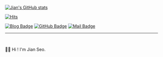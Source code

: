 <!-- MY GITHUB STATISTICS -->
[![Jian's GitHub stats](https://github-readme-stats.vercel.app/api?username=NOSTALJIAN)](https://github.com/NOSTALJIAN/github-readme-stats)

<!-- BADGE HTML -->
<!-- <a href="https://github.com/NOSTALJIAN" target="_blank"><img src="https://img.shields.io/badge/NOSTALJIAN-181717?style=flat-square&logo=GitHub&logoColor=white"/></a>
<a href="https://nostal-jian.tistory.com" target="_blank"><img src="https://img.shields.io/badge/JIAN's&nbsp;BLOG-F856F3?style=flat-square&logo=GitHub Sponsors&logoColor=white"></a>
<a href="mailto:nostall.jian@gmail.com" target="_blank"><img src="https://img.shields.io/badge/nostall.jian@gmail.com-EA4335?style=flat-square&logo=Gmail&logoColor=white"></a> -->

<!-- VISIT COUNTER -->
[![Hits](https://hits.sh/github.com/NOSTALJIAN/hits.svg?view=today-total&style=flat-square&color=a0a0a0&labelColor=f68888)](https://hits.sh/github.com/NOSTALJIAN/hits/) <p>
<!-- HTML -->
<!-- <a href="https://hits.sh/github.com/NOSTALJIAN/hits/"><img alt="Hits" src="https://hits.sh/github.com/NOSTALJIAN/hits.svg?view=today-total&style=flat-square&color=a0a0a0&labelColor=f68888"/></a> -->
<!-- Image Link -->
<!-- https://hits.sh/github.com/NOSTALJIAN/hits.svg?view=today-total&style=flat-square&color=a0a0a0&labelColor=f68888 -->

<!-- BADGE START -->
[![Blog Badge](https://img.shields.io/badge/JIAN's&nbsp;BLOG-F856F3?style=flat-square&logo=GitHubSponsors&logoColor=white)](https://nostal-jian.tistory.com)
[![GitHub Badge](https://img.shields.io/badge/NOSTALJIAN-181717?style=flat-square&logo=GitHub&logoColor=white)](https://github.com/NOSTALJIAN)
[![Mail Badge](https://img.shields.io/badge/nostall.jian@gmail.com-EA4335?style=flat-square&logo=Gmail&logoColor=white)](mailto:nostall.jian@gmail.com)

---

<br>

<!-- README Start-->
👋🏻 Hi ! I'm Jian Seo.